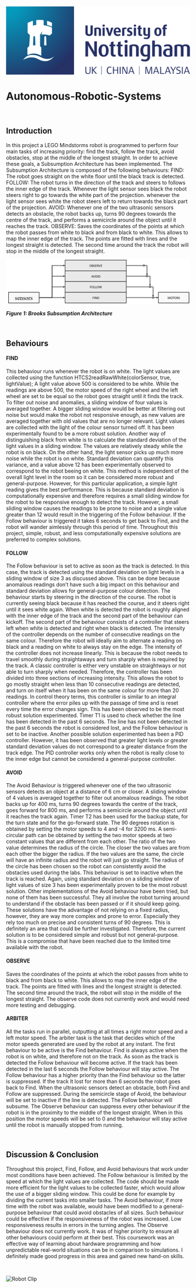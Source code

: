 ![Nottingham University](Assets/university-of-nottingham-logo.png)

# Autonomous-Robotic-Systems

<br/>

Introduction
-------------
In this project a LEGO Mindstorms robot is programmed to perform four main tasks of increasing priority: find the track, follow the track, avoid obstacles, stop at the middle of the longest straight.
In order to achieve these goals, a Subsumption Architecture has been implemented. The Subsumption Architecture is composed of the following behaviours:
FIND: The robot goes straight on the white floor until the black track is detected.
FOLLOW: The robot turns in the direction of the track and steers to follows the inner edge of the track. Whenever the light sensor sees black the robot steers right to go towards the white part of the projection. whenever the light sensor sees white the robot steers left to return towards the black part of the projection.
AVOID: Whenever one of the two ultrasonic sensors detects an obstacle, the robot backs up, turns 90 degrees towards the centre of the track, and performs a semicircle around the object until it reaches the track.
OBSERVE: Saves the coordinates of the points at which the robot passes from white to black and from black to white. This allows to map the inner edge of the track. The points are fitted with lines and the longest straight is detected. The second time around the track the robot will stop in the middle of the longest straight.

![Subsumption Architecture](Assets/Architecture.jpg)

***Figure 1:  Brooks Subsumption Architecture***
 
 <br/>
 
Behaviours
-------------
#### FIND
This behaviour runs whenever the robot is on white. The light values are collected using the function
HTCS2readRawWhite(colorSensor, true, lightValue);
A light value above 500 is considered to be white. While the readings are above 500, the motor speed of the right wheel and the left wheel are set to be equal so the robot goes straight until it finds the track. To filter out noise and anomalies, a sliding window of four values is averaged together. A bigger sliding window would be better at filtering out noise but would make the robot not responsive enough, as new values are averaged together with old values that are no longer relevant. Light values are collected with the light of the colour sensor turned off. It has been experimentally found to be a more robust solution.
Another way of distinguishing black from white is to calculate the standard deviation of the light values in a sliding window. The values are relatively steady while the robot is on black. On the other hand, the light sensor picks up much more noise while the robot is on white. Standard deviation can quantify this variance, and a value above 12 has been experimentally observed to correspond to the robot beeing on white. This method is independent of the overall light level in the room so it can be considered more robust and general-purpose.
However, for this particular application, a simple light reading gives the best performance. This is because standard deviation is computationally expensive and therefore requires a small sliding window for the robot to be responsive enough to detect the track. However, a small sliding window causes the readings to be prone to noise and a single value greater than 12 would result in the triggering of the Follow behaviour. If the Follow behaviour is triggered it takes 6 seconds to get back to Find, and the robot will wander aimlessly through this period of time. 
Throughout this project, simple, robust, and less computationally expensive solutions are preferred to complex solutions. 
 
#### FOLLOW
The Follow behaviour is set to active as soon as the track is detected. In this case, the track is detected using the standard deviation on light levels in a sliding window of size 3 as discussed above. This can be done because anomalous readings don’t have such a big impact on this behaviour and standard deviation allows for general-purpose colour detection.
The behaviour starts by steering in the direction of the course. The robot is currently seeing black because it has reached the course, and it steers right until it sees white again. When white is detected the robot is roughly aligned with the inner edge of the track and the second part of the behaviour can kickoff.
The second part of the behaviour consists of a controller that steers left when white is detected and right when black is detected. The intensity of the controller depends on the number of consecutive readings on the same colour. Therefore the robot will ideally aim to alternate a reading on black and a reading on white to always stay on the edge. The intensity of the controller does not increase linearly. This is because the robot needs to travel smoothly during straightaways and turn sharply when is required by the track. A classic controller is either very unstable on straightways or not able to turn sharply when needed. Therefore, the controller has been divided into three sections of increasing intensity. This allows the robot to go mostly straight when less than 10 consecutive readings are detected, and turn on itself when it has been on the same colour for more than 20 readings. In control theory terms, this controller is similar to an integral controller where the error piles up with the passage of time and is reset every time the error changes sign. This has been observed to be the most robust solution experimented.
Timer T1 is used to check whether the line has been detected in the past 6 seconds. The line has not been detected in the past 6 seconds the robot is considered lost, and the Follow behaviour is set to be inactive. 
Another possible solution experimented has been a PID controller. However, it has been observed that greater light levels or greater standard deviation values do not correspond to a greater distance from the track edge. The PID controller works only when the robot is really close to the inner edge but cannot be considered a general-purpose controller.

#### AVOID
The Avoid Behaviour is triggered whenever one of the two ultrasonic sensors detects an object at a distance of 6 cm or closer. A sliding window of 4 values is averaged together to filter out anomalous readings.
The robot backs up for 400 ms, turns 90 degrees towards the centre of the track, goes forward for 800 ms, and performs a semicircle around the object until it reaches the track again. Timer T2 has been used for the backup state, for the turn state and for the go-forward state. The 90 degrees rotation is obtained by setting the motor speeds to 4 and -4 for 3200 ms. A semi-circular path can be obtained by setting the two motor speeds at two constant values that are different from each other. The ratio of the two value determines the radius of the circle. The closer the two values are from each other the bigger the radius. If the two values are the same, the circle will have an infinite radius and the robot will just go straight. The radius of the circle has been chosen so the robot can consistently avoid the obstacles used during the labs.
This behaviour is set to inactive when the track is reached. Again, using standard deviation on a sliding window of light values of size 3 has been experimentally proven to be the most robust solution.
Other implementations of the Avoid behaviour have been tried, but none of them has been successful. They all involve the robot turning around to understand if the obstacle has been passed or if it should keep going. These solutions have the advantage of not relying on a fixed radius, however, they are way more complex and prone to error. Especially they rely too much on precise and consistent turns of 90 degrees. This is definitely an area that could be further investigated. Therefore, the current solution is to be considered simple and robust but not general-purpose. This is a compromise that have been reached due to the limited time available with the robot.

#### OBSERVE
Saves the coordinates of the points at which the robot passes from white to black and from black to white. This allows to map the inner edge of the track. The points are fitted with lines and the longest straight is detected. The second time around the track, the robot will stop in the middle of the longest straight. The observe code does not currently work and would need more testing and debugging. 
 
#### ARBITER
All the tasks run in parallel, outputting at all times a right motor speed and a left motor speed. The arbiter task is the task that decides which of the motor speeds generated are used by the robot at any instant. The first behaviour to be active is the Find behaviour. Find is always active when the robot is on white, and therefore not on the track. As soon as the track is detected the Follow behaviour will become active. If the track has been detected in the last 6 seconds the Follow behaviour will stay active. The Follow behaviour has a higher priority than the Find behaviour so the latter is suppressed. If the track It lost for more than 6 seconds the robot goes back to Find. When the ultrasonic sensors detect an obstacle, both Find and Follow are suppressed. During the semicircle stage of Avoid, the behaviour will be set to inactive if the line is detected. The Follow behaviour will subsume. The Observe behaviour can suppress every other behaviour if the robot is in the proximity to the middle of the longest straight. When in this position the motor speeds will be set to 0 and the behaviour will stay active until the robot is manually stopped from running.

<br/>

Discussion & Conclusion
-------------
Throughout this project, Find, Follow, and Avoid behaviours that work under most conditions have been achieved. The Follow behaviour is limited by the speed at which the light values are collected. The code should be made more efficient for the light values to be collected faster, which would allow the use of a bigger sliding window. This could be done for example by dividing the current tasks into smaller tasks. The Avoid behaviour, if more time with the robot was available, would have been modified to a general-purpose behaviour that could avoid obstacles of all sizes. Such behaviour could be effective if the responsiveness of the robot was increased. Low responsiveness results in errors in the turning angles. The Observe behaviour does not currently work. It was of higher priority to ensure all other behaviours could perform at their best.
This coursework was an effective way of learning about hardware programming and how unpredictable real-world situations can be in comparison to simulations. I definitely made good progress in this area and gained new hand-on skills.

<br/>

![Robot Clip](Assets/Clip.gif) 
